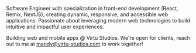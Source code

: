 Software Engineer with specialization in front-end development (React, Remix, NextJS), creating dynamic, responsive, and accessible web applications. Passionate about leveraging modern web technologies to build intuitive and impactful user experiences.

Building web and mobile apps @ Virtu Studios. We're open for clients, reach out to me at mandy@virtu-studios.com to work together!
